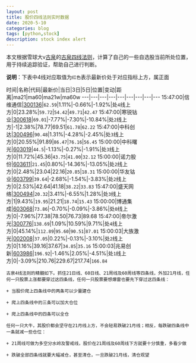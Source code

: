 ```yaml
---
layout: post
title: 股价四线法则实时数据
date: 2020-5-10
categories: blog
tags: [python,stock]
description: stock index alert
---
```



本文根据雪球大v[古泉](https://xueqiu.com/u/7148646888)的[古泉四线法则](https://xueqiu.com/7148646888/130498192)，计算了自己的一些自选股当前所处位置，用于持续追踪验证，帮助自己进行判断。

**说明**：下表中4线对应取值为`红色`表示最新价处于对应指标上方，属正面

时间|名称|代码|最新价|当日|3日|5日|位置|变动|距离|ma21|ma60|ma21w|ma60w
---|---|---|---|---|---|---|---|---
15:47:00|信维通信|[300136](https://xueqiu.com/S/SZ300136)|`62.59`|1.11%|-0.66%|-1.92%|处`4`线上方|0|23.28%|`59.72`|`54.42`|`49.71`|`42.47`
15:47:00|寒锐钴业|[300618](https://xueqiu.com/S/SZ300618)|`69.01`|-7.77%|-7.30%|-10.84%|处`2`线上方|-1|2.38%|78.77|69.51|`61.78`|`62.22`
15:47:00|中科创达|[300496](https://xueqiu.com/S/SZ300496)|`90.48`|1.31%|-4.28%|-2.45%|处`3`线上方|0|20.55%|91.89|`86.47`|`76.16`|`56.45`
15:00:00|中科曙光|[603019](https://xueqiu.com/S/SH603019)|`44.5`|-1.13%|-0.27%|-1.91%|处`3`线上方|0|11.72%|45.36|`43.75`|`41.00`|`32.12`
15:00:00|诺力股份|[603611](https://xueqiu.com/S/SH603611)|`21.45`|0.80%|-14.36%|-13.05%|处`2`线上方|0|2.48%|23.04|22.16|`20.85`|`18.31`
15:00:00|华友钴业|[603799](https://xueqiu.com/S/SH603799)|`39.64`|-2.68%|-1.54%|-3.83%|处`2`线上方|0|2.53%|42.64|41.18|`38.22`|`33.83`
15:47:00|盛天网络|[300494](https://xueqiu.com/S/SZ300494)|`20.32`|3.41%|-6.55%|1.28%|处`3`线上方|1|9.43%|`19.95`|21.21|`18.74`|`15.43`
15:00:00|博通集成|[603068](https://xueqiu.com/S/SH603068)|`73.86`|-0.70%|-0.09%|-3.86%|处`0`线上方|0|-7.96%|77.38|78.50|76.73|89.68
15:47:00|帝尔激光|[300776](https://xueqiu.com/S/SZ300776)|`138.69`|1.09%|10.59%|9.71%|处`4`线上方|0|45.14%|`112.89`|`95.60`|`90.51`|`87.01`
15:00:03|大族激光|[002008](https://xueqiu.com/S/SZ002008)|`37.05`|0.22%|-0.13%|-3.10%|处`2`线上方|0|1.16%|39.16|37.67|`34.85`|`35.16`
15:00:03|兆易创新|[603986](https://xueqiu.com/S/SH603986)|`196.92`|-1.46%|2.05%|-4.51%|处`1`线上方|0|-3.09%|210.76|229.67|217.74|`166.84`

```
古泉4线法则的精髓如下。抓住21日线、60日线、21周线及60周线等四条线，外加21月线，任何一只股票上涨都要穿过这四条线，任何一只股票要想爆雷也要先下穿过这四条线：

+ 当股价爬上四条线中的两条可以少量建仓

+ 爬上四条线中的三条可以加大仓位

+ 爬上四条线中的四条可以全仓

任何一只大牛，其股价都会坚守在21月线上方，不会轻易跌破21月线；相反，每跌破四条线中一条就减一些仓位：

+ 21周线可做为多空分水岭及警戒线，股价在21周线及60周线下方就要十分慎重，多看少做

+ 跌破全部四条线就要大幅减仓，甚至清仓，一旦跌破21月线，清仓观望
```